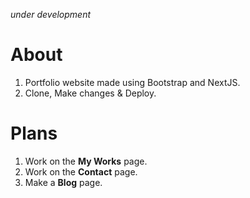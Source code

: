 _under development_

# About

1. Portfolio website made using Bootstrap and NextJS.
2. Clone, Make changes & Deploy.

# Plans

1. Work on the **My Works** page.
2. Work on the **Contact** page.
3. Make a **Blog** page.